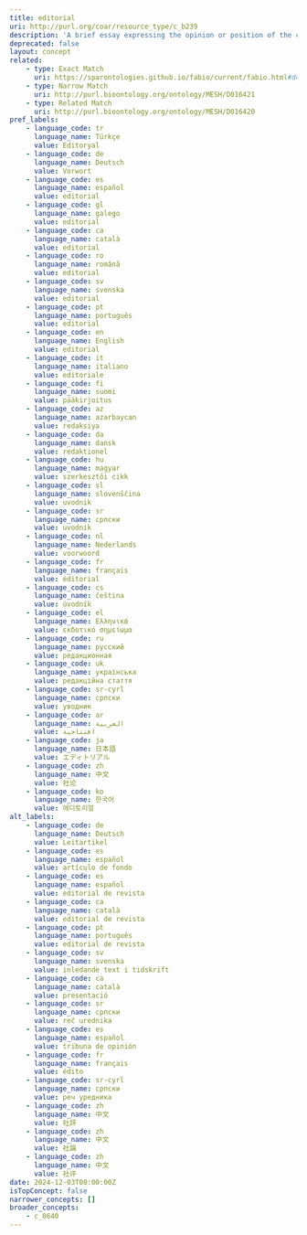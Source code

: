 ```yaml
---
title: editorial
uri: http://purl.org/coar/resource_type/c_b239
description: 'A brief essay expressing the opinion or position of the chief editor(s) of a (academic) journal with respect to a current political, social, cultural, or professional issue. [Source: Adapted from ODLIS [Source: http://www.abc-clio.com/ODLIS/odlis_e.aspx ]'
deprecated: false
layout: concept
related:
    - type: Exact Match
      uri: https://sparontologies.github.io/fabio/current/fabio.html#d4e3091
    - type: Narrow Match
      uri: http://purl.bioontology.org/ontology/MESH/D016421
    - type: Related Match
      uri: http://purl.bioontology.org/ontology/MESH/D016420
pref_labels:
    - language_code: tr
      language_name: Türkçe
      value: Editoryal
    - language_code: de
      language_name: Deutsch
      value: Vorwort
    - language_code: es
      language_name: español
      value: editorial
    - language_code: gl
      language_name: galego
      value: editorial
    - language_code: ca
      language_name: català
      value: editorial
    - language_code: ro
      language_name: română
      value: editorial
    - language_code: sv
      language_name: svenska
      value: editorial
    - language_code: pt
      language_name: português
      value: editorial
    - language_code: en
      language_name: English
      value: editorial
    - language_code: it
      language_name: italiano
      value: editoriale
    - language_code: fi
      language_name: suomi
      value: pääkirjoitus
    - language_code: az
      language_name: azərbaycan
      value: redaksiya
    - language_code: da
      language_name: dansk
      value: redaktionel
    - language_code: hu
      language_name: magyar
      value: szerkesztői cikk
    - language_code: sl
      language_name: slovenščina
      value: uvodnik
    - language_code: sr
      language_name: српски
      value: uvodnik
    - language_code: nl
      language_name: Nederlands
      value: voorwoord
    - language_code: fr
      language_name: français
      value: éditorial
    - language_code: cs
      language_name: čeština
      value: úvodník
    - language_code: el
      language_name: Ελληνικά
      value: εκδοτικό σημείωμα
    - language_code: ru
      language_name: русский
      value: редакционная
    - language_code: uk
      language_name: українська
      value: редакційна стаття
    - language_code: sr-cyrl
      language_name: српски
      value: уводник
    - language_code: ar
      language_name: العربية
      value: افتتاحية
    - language_code: ja
      language_name: 日本語
      value: エディトリアル
    - language_code: zh
      language_name: 中文
      value: 社论
    - language_code: ko
      language_name: 한국어
      value: 에디토리얼
alt_labels:
    - language_code: de
      language_name: Deutsch
      value: Leitartikel
    - language_code: es
      language_name: español
      value: artículo de fondo
    - language_code: es
      language_name: español
      value: editorial de revista
    - language_code: ca
      language_name: català
      value: editorial de revista
    - language_code: pt
      language_name: português
      value: editorial de revista
    - language_code: sv
      language_name: svenska
      value: inledande text i tidskrift
    - language_code: ca
      language_name: català
      value: presentació
    - language_code: sr
      language_name: српски
      value: reč urednika
    - language_code: es
      language_name: español
      value: tribuna de opinión
    - language_code: fr
      language_name: français
      value: édito
    - language_code: sr-cyrl
      language_name: српски
      value: реч уредника
    - language_code: zh
      language_name: 中文
      value: 社評
    - language_code: zh
      language_name: 中文
      value: 社論
    - language_code: zh
      language_name: 中文
      value: 社评
date: 2024-12-03T00:00:00Z
isTopConcept: false
narrower_concepts: []
broader_concepts:
    - c_0640
---
```


